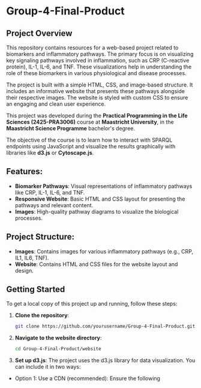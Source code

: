 # Group-4-Final-Product

## Project Overview

This repository contains resources for a web-based project related to biomarkers and inflammatory pathways. The primary focus is on visualizing key signaling pathways involved in inflammation, such as CRP (C-reactive protein), IL-1, IL-6, and TNF. These visualizations help in understanding the role of these biomarkers in various physiological and disease processes.

The project is built with a simple HTML, CSS, and image-based structure. It includes an informative website that presents these pathways alongside their respective images. The website is styled with custom CSS to ensure an engaging and clean user experience.

This project was developed during the **Practical Programming in the Life Sciences (2425-PRA3006)** course at **Maastricht University**, in the **Maastricht Science Programme** bachelor's degree. 

The objective of the course is to learn how to interact with SPARQL endpoints using JavaScript and visualize the results graphically with libraries like **d3.js** or **Cytoscape.js**.

## Features:
- **Biomarker Pathways**: Visual representations of inflammatory pathways like CRP, IL-1, IL-6, and TNF.
- **Responsive Website**: Basic HTML and CSS layout for presenting the pathways and relevant content.
- **Images**: High-quality pathway diagrams to visualize the biological processes.

## Project Structure:
- **Images**: Contains images for various inflammatory pathways (e.g., CRP, IL1, IL6, TNF).
- **Website**: Contains HTML and CSS files for the website layout and design.

## Getting Started

To get a local copy of this project up and running, follow these steps:

1. **Clone the repository**:
   ```bash
   git clone https://github.com/yourusername/Group-4-Final-Product.git
   ```

2. **Navigate to the website directory**:
   ```bash
   cd Group-4-Final-Product/website
   ```

3. **Set up d3.js**: 
The project uses the d3.js library for data visualization. You can include it in two ways:

- Option 1: Use a CDN (recommended): Ensure the following <script> tag is included in the <head> section of your HTML file:
```bash
<script src="https://d3js.org/d3.v6.min.js"></script>
```

- Option 2: Download d3.js locally:
Download the library from d3js.org.
Save it in a js directory within your project structure (e.g., Group-4-Final-Product/website/js/).
Include it in your HTML file:
```bash
<script src="js/d3.v6.min.js"></script>
```

4. **Open the `homepage.html` file in your preferred web browser to view the project.**

*Contributions are welcome! If you'd like to improve the website or add new pathway visualizations, feel free to fork the repository and submit a pull request.*
